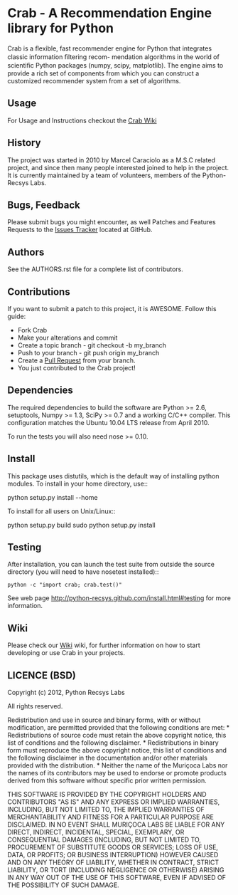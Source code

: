 # Crab - A Recommendation Engine library for Python

  Crab is a ﬂexible, fast recommender engine for Python that integrates classic information ﬁltering recom- 
  mendation algorithms in the world of scientiﬁc Python packages (numpy, scipy, matplotlib). The engine aims 
  to provide a rich set of components from which you can construct a customized recommender system from a 
  set of algorithms.

## Usage

  For Usage and Instructions checkout the [Crab Wiki](https://github.com/python-recsys/crab/wiki)

## History
  
  The project was started in 2010  by Marcel Caraciolo as a M.S.C related  project, and since then many people interested joined to help in the project.
  It is currently maintained by a team of volunteers, members of the Python-Recsys Labs.  

## Bugs, Feedback

  Please submit bugs you might encounter, as well Patches and Features Requests to the [Issues Tracker](https://github.com/muricoca/crab/issues) located at GitHub.

## Authors
  See the AUTHORS.rst file for a complete list of contributors.

## Contributions

  If you want to submit a patch to this project, it is AWESOME. Follow this guide:
  
  * Fork Crab
  * Make your alterations and commit
  * Create a topic branch - git checkout -b my_branch
  * Push to your branch - git push origin my_branch
  * Create a [Pull Request](http://help.github.com/pull-requests/) from your branch.
  * You just contributed to the Crab project!


## Dependencies

The required dependencies to build the software are Python >= 2.6,
setuptools, Numpy >= 1.3, SciPy >= 0.7 and a working C/C++ compiler.
This configuration matches the Ubuntu 10.04 LTS release from April 2010.

To run the tests you will also need nose >= 0.10.

 
## Install

This package uses distutils, which is the default way of installing
python modules. To install in your home directory, use::

  python setup.py install --home

To install for all users on Unix/Linux::

  python setup.py build
  sudo python setup.py install


## Testing

After installation, you can launch the test suite from outside the
source directory (you will need to have nosetest installed)::

    python -c "import crab; crab.test()"

See web page http://python-recsys.github.com/install.html#testing
for more information.


## Wiki

Please check our [Wiki](https://github.com/python-recsys/crab/wiki "Crab Wiki") wiki, for further information on how to start developing or use Crab in your projects.

## LICENCE (BSD)

Copyright (c) 2012, Python Recsys Labs

All rights reserved.

Redistribution and use in source and binary forms, with or without
modification, are permitted provided that the following conditions are met:
    * Redistributions of source code must retain the above copyright
      notice, this list of conditions and the following disclaimer.
    * Redistributions in binary form must reproduce the above copyright
      notice, this list of conditions and the following disclaimer in the
      documentation and/or other materials provided with the distribution.
    * Neither the name of the Muriçoca Labs nor the
      names of its contributors may be used to endorse or promote products
      derived from this software without specific prior written permission.

THIS SOFTWARE IS PROVIDED BY THE COPYRIGHT HOLDERS AND CONTRIBUTORS "AS IS" AND
ANY EXPRESS OR IMPLIED WARRANTIES, INCLUDING, BUT NOT LIMITED TO, THE IMPLIED
WARRANTIES OF MERCHANTABILITY AND FITNESS FOR A PARTICULAR PURPOSE ARE
DISCLAIMED. IN NO EVENT SHALL MURIÇOCA LABS BE LIABLE FOR ANY
DIRECT, INDIRECT, INCIDENTAL, SPECIAL, EXEMPLARY, OR CONSEQUENTIAL DAMAGES
(INCLUDING, BUT NOT LIMITED TO, PROCUREMENT OF SUBSTITUTE GOODS OR SERVICES;
LOSS OF USE, DATA, OR PROFITS; OR BUSINESS INTERRUPTION) HOWEVER CAUSED AND
ON ANY THEORY OF LIABILITY, WHETHER IN CONTRACT, STRICT LIABILITY, OR TORT
(INCLUDING NEGLIGENCE OR OTHERWISE) ARISING IN ANY WAY OUT OF THE USE OF THIS
SOFTWARE, EVEN IF ADVISED OF THE POSSIBILITY OF SUCH DAMAGE.

